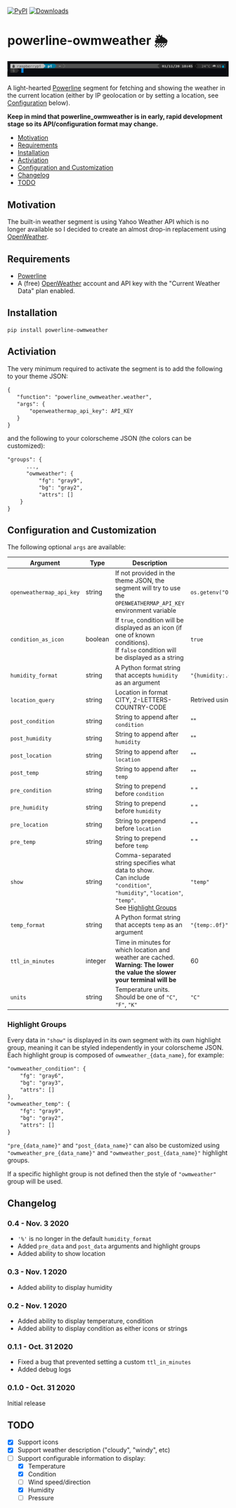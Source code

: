 [![PyPI](https://img.shields.io/pypi/v/powerline-owmweather?color=blue&logo=python&logoColor=green&style=plastic)](https://pypi.org/project/powerline-owmweather/)
[![Downloads](http://pepy.tech/badge/powerline-owmweather)](http://pepy.tech/count/powerline-owmweather)

# powerline-owmweather 🌦

![Example 1](readme-images/screenshot1.png?raw=true)

A light-hearted [Powerline](https://github.com/powerline/powerline) segment for fetching and showing the weather in the current location (either by IP geolocation or by setting a location, see [Configuration](#configuration) below).

**Keep in mind that powerline_owmweather is in early, rapid development stage so its API/configuration format may change.**

- [Motivation](#motivation)
- [Requirements](#requirements)
- [Installation](#installation)
- [Activiation](#activiation)
- [Configuration and Customization](#configuration-and-customization)
- [Changelog](#changelog)
- [TODO](#todo)

## Motivation

The built-in weather segment is using Yahoo Weather API which is no longer available so I decided to create an almost drop-in replacement using [OpenWeather](https://openweathermap.org/).

## Requirements

 - [Powerline](https://github.com/powerline/powerline)
 - A (free) [OpenWeather](https://openweathermap.org/) account and API key with the "Current Weather Data" plan enabled.
 
## Installation
 
```
pip install powerline-owmweather
```

## Activiation
 
The very minimum required to activate the segment is to add the following to your theme JSON:
 
```
{
   "function": "powerline_owmweather.weather",
   "args": {
       "openweathermap_api_key": API_KEY
   }
}
```
 
and the following to your colorscheme JSON (the colors can be customized):
 
```
"groups": {
      ...,
      "owmweather": {
          "fg": "gray9",
          "bg": "gray2",
          "attrs": []
    }
}
```
 
## Configuration and Customization
 
The following optional `args` are available:
 
| Argument | Type | Description | Default
| --- | --- | --- | --- |
| `openweathermap_api_key` | string | If not provided in the theme JSON, the segment will try to use the `OPENWEATHERMAP_API_KEY` environment variable | `os.getenv("OPENWEATHERMAP_API_KEY")` |
| `condition_as_icon` | boolean | If `true`, condition will be displayed as an icon (if one of known conditions).<br>If `false` condition will be displayed as a string | `true` |
| `humidity_format` | string | A Python format string that accepts `humidity` as an argument | `"{humidity:.0f}"` |
| `location_query` | string | Location in format CITY, 2-LETTERS-COUNTRY-CODE | Retrived using IP geolocation | 
| `post_condition` | string | String to append after `condition` | "" |
| `post_humidity` | string | String to append after `humidity` | "" |
| `post_location` | string | String to append after `location` | "" |
| `post_temp` | string | String to append after `temp` | "" |
| `pre_condition` | string | String to prepend before `condition` | " " |
| `pre_humidity` | string | String to prepend before `humidity` | " " |
| `pre_location` | string | String to prepend before `location` | " " |
| `pre_temp` | string | String to prepend before `temp` | " " |
| `show `| string | Comma-separated string specifies what data to show.<br>Can include `"condition"`, `"humidity"`, `"location"`, `"temp"`.<br>See [Highlight Groups](#highlight-groups) | `"temp"` |
| `temp_format` | string | A Python format string that accepts `temp` as an argument | `"{temp:.0f}"` |
| `ttl_in_minutes` | integer | Time in minutes for which location and weather are cached.<br>**Warning: The lower the value the slower your terminal will be** | 60 |
| `units` | string | Temperature units.<br>Should be one of `"C"`, `"F"`, `"K"` | `"C"` |

### Highlight Groups

Every data in `"show"` is displayed in its own segment with its own highlight group, meaning it can be styled independently in your colorscheme JSON. Each highlight group is composed of `owmweather_{data_name}`, for example:

```
"owmweather_condition": {
    "fg": "gray6",
    "bg": "gray3",
    "attrs": []
},
"owmweather_temp": {
    "fg": "gray9",
    "bg": "gray2",
    "attrs": []
}
```

`"pre_{data_name}"` and `"post_{data_name}"` can also be customized using `"owmweather_pre_{data_name}"` and `"owmweather_post_{data_name}"` highlight groups.

If a specific highlight group is not defined then the style of `"owmweather"` group will be used.

## Changelog

### 0.4 - Nov. 3 2020
* `'%'` is no longer in the default `humidity_format`
* Added `pre_data` and `post_data` arguments and highlight groups
* Added ability to show location

### 0.3 - Nov. 1 2020
* Added ability to display humidity

### 0.2 - Nov. 1 2020
* Added ability to display temperature, condition
* Added ability to display condition as either icons or strings

### 0.1.1 - Oct. 31 2020
* Fixed a bug that prevented setting a custom `ttl_in_minutes`
* Added debug logs

### 0.1.0 - Oct. 31 2020
Initial release

## TODO

 - [x] Support icons
 - [x] Support weather description ("cloudy", "windy", etc)
 - [ ] Support configurable information to display:
   - [x] Temperature
   - [x] Condition
   - [ ] Wind speed/direction
   - [x] Humidity
   - [ ] Pressure
